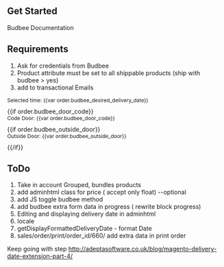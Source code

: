 ## Get Started

Budbee Documentation

## Requirements

1. Ask for credentials from Budbee
2. Product attribute must be set to all shippable products (ship with budbee > yes)
3. add to transactional Emails

<p style="font-size:12px; margin:0 0 10px 0"><span>Selected time:</span> {{var order.budbee_desired_delivery_date}}</p>
{{if order.budbee_door_code}}<p style="font-size:12px; margin:0 0 10px 0"><span>Code Door: </span>{{var order.budbee_door_code}}</p>
{{if order.budbee_outside_door}}<p style="font-size:12px; margin:0 0 10px 0"><span>Outside Door: </span>{{var order.budbee_outside_door}}</p>{{/if}}


## ToDo

1. Take in account Grouped, bundles products
2. add adminhtml class for price ( accept only float)  --optional
3. add JS toggle budbee method
4. add budbee extra form data in progress ( rewrite block progress)
5. Editing and displaying delivery date in adminhtml
6. locale
7. getDisplayFormattedDeliveryDate - format Date
8. sales/order/print/order_id/660/  add extra data in print order

Keep going with step http://adeptasoftware.co.uk/blog/magento-delivery-date-extension-part-4/


